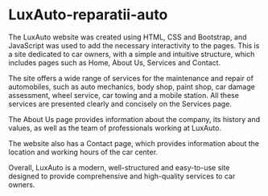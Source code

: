 # LuxAuto-reparatii-auto

The LuxAuto website was created using HTML, CSS and Bootstrap, and JavaScript was used to add the necessary interactivity to the pages. This is a site dedicated to car owners, with a simple and intuitive structure, which includes pages such as Home, About Us, Services and Contact.

The site offers a wide range of services for the maintenance and repair of automobiles, such as auto mechanics, body shop, paint shop, car damage assessment, wheel service, car towing and a mobile station. All these services are presented clearly and concisely on the Services page.

The About Us page provides information about the company, its history and values, as well as the team of professionals working at LuxAuto.

The website also has a Contact page, which provides information about the location and working hours of the car center.

Overall, LuxAuto is a modern, well-structured and easy-to-use site designed to provide comprehensive and high-quality services to car owners.
